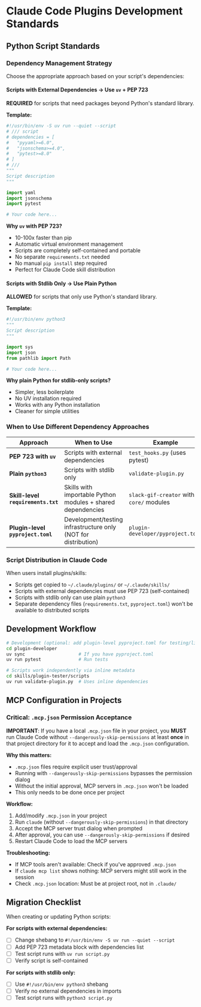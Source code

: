 # Claude Code Plugins Development Standards

## Python Script Standards

### Dependency Management Strategy

Choose the appropriate approach based on your script's dependencies:

#### Scripts with External Dependencies → Use `uv` + PEP 723

**REQUIRED** for scripts that need packages beyond Python's standard library.

**Template:**
```python
#!/usr/bin/env -S uv run --quiet --script
# /// script
# dependencies = [
#   "pyyaml>=6.0",
#   "jsonschema>=4.0",
#   "pytest>=8.0"
# ]
# ///
"""
Script description
"""

import yaml
import jsonschema
import pytest

# Your code here...
```

**Why `uv` with PEP 723?**
- 10-100x faster than pip
- Automatic virtual environment management
- Scripts are completely self-contained and portable
- No separate `requirements.txt` needed
- No manual `pip install` step required
- Perfect for Claude Code skill distribution

#### Scripts with Stdlib Only → Use Plain Python

**ALLOWED** for scripts that only use Python's standard library.

**Template:**
```python
#!/usr/bin/env python3
"""
Script description
"""

import sys
import json
from pathlib import Path

# Your code here...
```

**Why plain Python for stdlib-only scripts?**
- Simpler, less boilerplate
- No UV installation required
- Works with any Python installation
- Cleaner for simple utilities

### When to Use Different Dependency Approaches

| Approach | When to Use | Example |
|----------|-------------|---------|
| **PEP 723 with `uv`** | Scripts with external dependencies | `test_hooks.py` (uses pytest) |
| **Plain `python3`** | Scripts with stdlib only | `validate-plugin.py` |
| **Skill-level `requirements.txt`** | Skills with importable Python modules + shared dependencies | `slack-gif-creator` with `core/` modules |
| **Plugin-level `pyproject.toml`** | Development/testing infrastructure only (NOT for distribution) | `plugin-developer/pyproject.toml` |

### Script Distribution in Claude Code

When users install plugins/skills:
- Scripts get copied to `~/.claude/plugins/` or `~/.claude/skills/`
- Scripts with external dependencies must use PEP 723 (self-contained)
- Scripts with stdlib only can use plain `python3`
- Separate dependency files (`requirements.txt`, `pyproject.toml`) won't be available to distributed scripts

## Development Workflow

```bash
# Development (optional: add plugin-level pyproject.toml for testing/linting)
cd plugin-developer
uv sync                    # If you have pyproject.toml
uv run pytest              # Run tests

# Scripts work independently via inline metadata
cd skills/plugin-tester/scripts
uv run validate-plugin.py  # Uses inline dependencies
```

## MCP Configuration in Projects

### Critical: `.mcp.json` Permission Acceptance

**IMPORTANT**: If you have a local `.mcp.json` file in your project, you **MUST** run Claude Code without `--dangerously-skip-permissions` at least **once** in that project directory for it to accept and load the `.mcp.json` configuration.

**Why this matters:**
- `.mcp.json` files require explicit user trust/approval
- Running with `--dangerously-skip-permissions` bypasses the permission dialog
- Without the initial approval, MCP servers in `.mcp.json` won't be loaded
- This only needs to be done once per project

**Workflow:**
1. Add/modify `.mcp.json` in your project
2. Run `claude` (without `--dangerously-skip-permissions`) in that directory
3. Accept the MCP server trust dialog when prompted
4. After approval, you can use `--dangerously-skip-permissions` if desired
5. Restart Claude Code to load the MCP servers

**Troubleshooting:**
- If MCP tools aren't available: Check if you've approved `.mcp.json`
- If `claude mcp list` shows nothing: MCP servers might still work in the session
- Check `.mcp.json` location: Must be at project root, not in `.claude/`

## Migration Checklist

When creating or updating Python scripts:

**For scripts with external dependencies:**
- [ ] Change shebang to `#!/usr/bin/env -S uv run --quiet --script`
- [ ] Add PEP 723 metadata block with dependencies list
- [ ] Test script runs with `uv run script.py`
- [ ] Verify script is self-contained

**For scripts with stdlib only:**
- [ ] Use `#!/usr/bin/env python3` shebang
- [ ] Verify no external dependencies in imports
- [ ] Test script runs with `python3 script.py`

